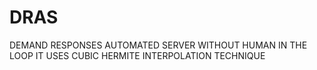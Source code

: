 # DRAS
DEMAND RESPONSES AUTOMATED SERVER WITHOUT HUMAN IN THE LOOP
IT USES CUBIC HERMITE INTERPOLATION TECHNIQUE
